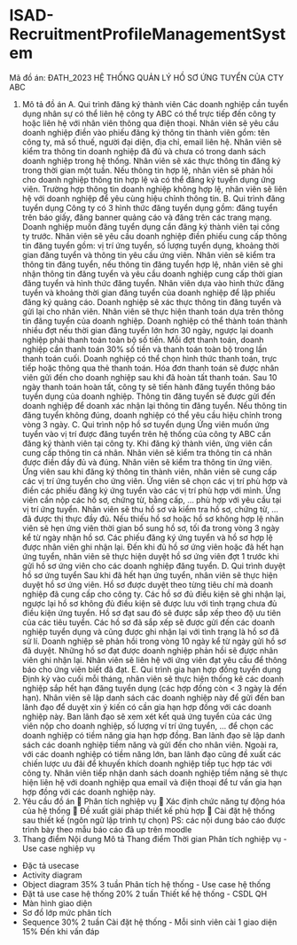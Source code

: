# ISAD-RecruitmentProfileManagementSystem
Mã đồ án: ĐATH_2023 
HỆ THỐNG QUẢN LÝ HỒ SƠ ỨNG TUYỂN CỦA CTY ABC
1. Mô tả đồ án 
A. Qui trình đăng ký thành viên 
Các doanh nghiệp cần tuyển dụng nhân sự có thể liên hệ công ty ABC có thể 
trực tiếp đến công ty hoặc liên hệ với nhân viên thông qua điện thoại. Nhân viên 
sẽ yêu cầu doanh nghiệp điền vào phiếu đăng ký thông tin thành viên gồm: tên 
công ty, mã số thuế, người đại diện, địa chỉ, email liên hệ. Nhân viên sẽ kiểm tra 
thông tin doanh nghiệp đã đủ và chưa có trong danh sách doanh nghiệp trong hệ 
thống. Nhân viên sẽ xác thực thông tin đăng ký trong thời gian một tuần. Nếu thông 
tin hợp lệ, nhân viên sẽ phản hồi cho doanh nghiệp thông tin hợp lệ và có thể đăng 
ký tuyển dụng ứng viên. Trường hợp thông tin doanh nghiệp không hợp lệ, nhân 
viên sẽ liên hệ với doanh nghiệp để yêu cùng hiệu chỉnh thông tin. 
B. Qui trình đăng tuyển dụng 
Công ty có 3 hình thức đăng tuyển dụng gồm: đăng tuyển trên báo giấy, đăng 
banner quảng cáo và đăng trên các trang mạng. Doanh nghiệp muốn đăng tuyển 
dụng cần đăng ký thành viên tại công ty trước. Nhân viên sẽ yêu cầu doanh nghiệp 
điền phiếu cung cấp thông tin đăng tuyển gồm: vị trí ứng tuyển, số lượng tuyển 
dụng, khoảng thời gian đăng tuyển và thông tin yêu cầu ứng viên. Nhân viên sẽ 
kiểm tra thông tin đăng tuyển, nếu thông tin đăng tuyển hợp lệ, nhân viên sẽ ghi 
nhận thông tin đăng tuyển và yêu cầu doanh nghiệp cung cấp thời gian đăng tuyển 
và hình thức đăng tuyển. Nhân viên dựa vào hình thức đăng tuyển và khoảng thời 
gian đăng tuyển của doanh nghiệp để lập phiếu đăng ký quảng cáo. Doanh nghiệp 
sẽ xác thực thông tin đăng tuyển và gửi lại cho nhân viên. Nhân viên sẽ thực hiện 
thanh toán dựa trên thông tin đăng tuyển của doanh nghiệp. Doanh nghiệp có thể 
thành toán thành nhiều đợt nếu thời gian đăng tuyển lớn hơn 30 ngày, ngược lại 
doanh nghiệp phải thanh toán toàn bộ số tiền. Mỗi đợt thanh toán, doanh nghiệp 
cần thanh toán 30% số tiền và thanh toán toàn bộ trong lần thanh toán cuối. Doanh 
nghiệp có thể chọn hình thức thanh toán, trực tiếp hoặc thông qua thẻ thanh toán. 
Hóa đơn thanh toán sẽ được nhân viên gửi đến cho doanh nghiệp sau khi đã hoàn 
tất thanh toán. Sau 10 ngày thanh toán hoàn tất, công ty sẽ tiến hành đăng tuyển 
thông báo tuyển dụng của doanh nghiệp. Thông tin đăng tuyển sẽ được gửi đến 
doanh nghiệp để doanh xác nhận lại thông tin đăng tuyển. Nếu thông tin đăng 
tuyển không đúng, doanh nghiệp có thể yêu cầu hiệu chỉnh trong vòng 3 ngày. 
C. Qui trình nộp hồ sơ tuyển dụng 
Ứng viên muốn ứng tuyển vào vị trí được đăng tuyển trên hệ thống của công 
ty ABC cần đăng ký thành viên tại công ty. Khi đăng ký thành viên, ứng viên cần 
cung cấp thông tin cá nhân. Nhân viên sẽ kiểm tra thông tin cá nhân được điền đầy 
đủ và đúng. Nhân viên sẽ kiểm tra thông tin ứng viên. Ứng viên sau khi đăng ký 
thông tin thành viên, nhân viên sẽ cung cấp các vị trí ứng tuyển cho ứng viên. Ứng 
viên sẽ chọn các vị trí phù hợp và điền các phiếu đăng ký ứng tuyển vào các vị trí 
phù hợp với mình. Ứng viên cần nộp các hồ sơ, chứng từ, bằng cấp, … phù hợp với 
yêu cầu tại vị trí ứng tuyển. Nhân viên sẽ thu hồ sơ và kiểm tra hồ sơ, chứng từ, … 
đã được thị thực đầy đủ. Nếu thiếu hồ sơ hoặc hồ sơ không hợp lệ nhân viên sẽ 
hẹn ứng viên thời gian bổ sung hồ sơ, tối đa trong vòng 3 ngày kể từ ngày nhận hồ 
sơ. Các phiếu đăng ký ứng tuyển và hồ sơ hợp lệ được nhân viên ghi nhận lại. Đến 
khi đủ hồ sơ ứng viên hoặc đã hết hạn ứng tuyển, nhân viên sẽ thực hiện duyệt hồ 
sơ ứng viên đợt 1 trước khi gửi hồ sơ ứng viên cho các doanh nghiệp đăng tuyển. 
D. Qui trình duyệt hồ sơ ứng tuyển 
Sau khi đã hết hạn ứng tuyển, nhân viên sẽ thực hiện duyệt hồ sơ ứng viên. Hồ sơ 
được duyệt theo từng tiêu chí mà doanh nghiệp đã cung cấp cho công ty. Các hồ 
sơ đủ điều kiện sẽ ghi nhận lại, ngược lại hồ sơ không đủ điều kiện sẽ được lưu với 
tình trạng chưa đủ điều kiện ứng tuyển. Hồ sơ đạt sau đó sẽ được sắp xếp theo độ 
ưu tiên của các tiêu tuyển. Các hồ sơ đã sắp xếp sẽ được gửi đến các doanh nghiệp 
tuyển dụng và cũng được ghi nhận lại với tình trạng là hồ sơ đã sử lí. Doanh nghiệp 
sẽ phản hồi trong vòng 10 ngày kể từ ngày gửi hồ sơ đã duyệt. Những hồ sơ đạt 
được doanh nghiệp phản hồi sẽ được nhân viên ghi nhận lại. Nhân viên sẽ liên hệ 
với ứng viên đạt yêu cầu để thông báo cho ứng viên biết đã đạt. 
E. Qui trình gia hạn hợp đồng tuyển dụng 
Định kỳ vào cuối mỗi tháng, nhân viên sẽ thực hiện thống kê các doanh nghiệp sắp 
hết hạn đăng tuyển dụng (các hợp đồng còn < 3 ngày là đến hạn). Nhân viên sẽ lập 
danh sách các doanh nghiệp này để gửi đến ban lãnh đạo để duyệt xin ý kiến có 
cần gia hạn hợp đồng với các doanh nghiệp này. Ban lãnh đạo sẽ xem xét kết quả 
ứng tuyển của các ứng viên nộp cho doanh nghiệp, số lượng ví trí ứng tuyển, … để 
chọn các doanh nghiệp có tiềm năng gia hạn hợp đồng. Ban lãnh đạo sẽ lập danh 
sách các doanh nghiệp tiềm năng và gửi đến cho nhân viên. Ngoài ra, với các doanh 
nghiệp có tiềm năng lớn, ban lãnh đạo cũng đề xuất các chiến lược ưu đãi để 
khuyến khích doanh nghiệp tiếp tục hợp tác với công ty. Nhân viên tiếp nhận danh 
sách doanh nghiệp tiềm năng sẽ thực hiện liên hệ với doanh nghiệp qua email và 
điện thoại để tư vấn gia hạn hợp đồng với các doanh nghiệp này. 
2. Yêu cầu đồ án 
 Phân tích nghiệp vụ 
 Xác định chức năng tự động hóa của hệ thống 
 Đề xuất giải pháp thiết kế phù hợp 
 Cài đặt hệ thống sau thiết kế (ngôn ngữ lập trình tự chọn) 
PS: các nội dung báo cáo được trình bày theo mẫu báo cáo đã up trên moodle 
3. Thang điểm 
Nội dung Mô tả Thang điểm Thời gian 
Phân tích nghiệp vụ - Use case nghiệp vụ 
- Đặc tả usecase 
- Activity diagram 
- Object diagram 
35% 3 tuần 
Phân tích hệ thống - Use case hệ thống 
- Đặt tả use case hệ thống 20% 2 tuần 
Thiết kế hệ thống - CSDL QH 
- Màn hình giao diện 
- Sơ đồ lớp mức phân tích
- Sequence 
30% 2 tuần 
Cài đặt hệ thống - Mỗi sinh viên cài 1 giao 
diện 15% Đến khi vấn đáp 
 
